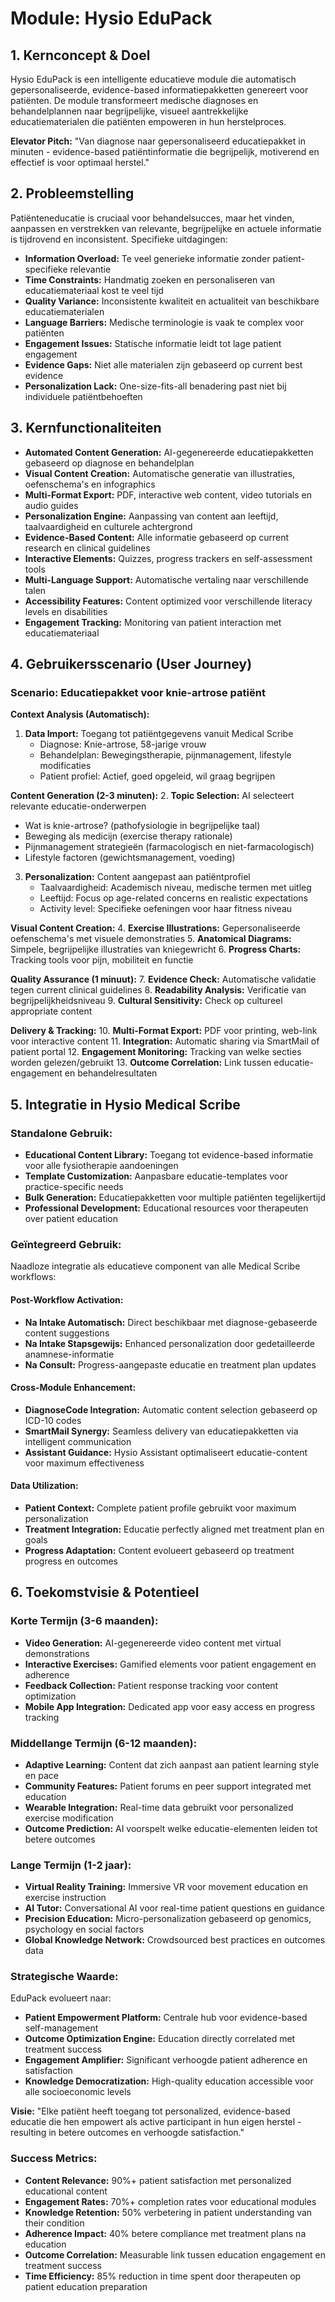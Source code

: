 # Module: Hysio EduPack

## 1. Kernconcept & Doel

Hysio EduPack is een intelligente educatieve module die automatisch gepersonaliseerde, evidence-based informatiepakketten genereert voor patiënten. De module transformeert medische diagnoses en behandelplannen naar begrijpelijke, visueel aantrekkelijke educatiematerialen die patiënten empoweren in hun herstelproces.

**Elevator Pitch:** "Van diagnose naar gepersonaliseerd educatiepakket in minuten - evidence-based patiëntinformatie die begrijpelijk, motiverend en effectief is voor optimaal herstel."

## 2. Probleemstelling

Patiënteneducatie is cruciaal voor behandelsucces, maar het vinden, aanpassen en verstrekken van relevante, begrijpelijke en actuele informatie is tijdrovend en inconsistent. Specifieke uitdagingen:

- **Information Overload:** Te veel generieke informatie zonder patient-specifieke relevantie
- **Time Constraints:** Handmatig zoeken en personaliseren van educatiemateriaal kost te veel tijd
- **Quality Variance:** Inconsistente kwaliteit en actualiteit van beschikbare educatiematerialen
- **Language Barriers:** Medische terminologie is vaak te complex voor patiënten
- **Engagement Issues:** Statische informatie leidt tot lage patient engagement
- **Evidence Gaps:** Niet alle materialen zijn gebaseerd op current best evidence
- **Personalization Lack:** One-size-fits-all benadering past niet bij individuele patiëntbehoeften

## 3. Kernfunctionaliteiten

- **Automated Content Generation:** AI-gegenereerde educatiepakketten gebaseerd op diagnose en behandelplan
- **Visual Content Creation:** Automatische generatie van illustraties, oefenschema's en infographics
- **Multi-Format Export:** PDF, interactive web content, video tutorials en audio guides
- **Personalization Engine:** Aanpassing van content aan leeftijd, taalvaardigheid en culturele achtergrond
- **Evidence-Based Content:** Alle informatie gebaseerd op current research en clinical guidelines
- **Interactive Elements:** Quizzes, progress trackers en self-assessment tools
- **Multi-Language Support:** Automatische vertaling naar verschillende talen
- **Accessibility Features:** Content optimized voor verschillende literacy levels en disabilities
- **Engagement Tracking:** Monitoring van patient interaction met educatiemateriaal

## 4. Gebruikersscenario (User Journey)

### Scenario: Educatiepakket voor knie-artrose patiënt

**Context Analysis (Automatisch):**
1. **Data Import:** Toegang tot patiëntgegevens vanuit Medical Scribe
   - Diagnose: Knie-artrose, 58-jarige vrouw
   - Behandelplan: Bewegingstherapie, pijnmanagement, lifestyle modificaties
   - Patient profiel: Actief, goed opgeleid, wil graag begrijpen

**Content Generation (2-3 minuten):**
2. **Topic Selection:** AI selecteert relevante educatie-onderwerpen
   - Wat is knie-artrose? (pathofysiologie in begrijpelijke taal)
   - Beweging als medicijn (exercise therapy rationale)
   - Pijnmanagement strategieën (farmacologisch en niet-farmacologisch)
   - Lifestyle factoren (gewichtsmanagement, voeding)

3. **Personalization:** Content aangepast aan patiëntprofiel
   - Taalvaardigheid: Academisch niveau, medische termen met uitleg
   - Leeftijd: Focus op age-related concerns en realistic expectations
   - Activity level: Specifieke oefeningen voor haar fitness niveau

**Visual Content Creation:**
4. **Exercise Illustrations:** Gepersonaliseerde oefenschema's met visuele demonstraties
5. **Anatomical Diagrams:** Simpele, begrijpelijke illustraties van kniegewricht
6. **Progress Charts:** Tracking tools voor pijn, mobiliteit en functie

**Quality Assurance (1 minuut):**
7. **Evidence Check:** Automatische validatie tegen current clinical guidelines
8. **Readability Analysis:** Verificatie van begrijpelijkheidsniveau
9. **Cultural Sensitivity:** Check op cultureel appropriate content

**Delivery & Tracking:**
10. **Multi-Format Export:** PDF voor printing, web-link voor interactive content
11. **Integration:** Automatic sharing via SmartMail of patient portal
12. **Engagement Monitoring:** Tracking van welke secties worden gelezen/gebruikt
13. **Outcome Correlation:** Link tussen educatie-engagement en behandelresultaten

## 5. Integratie in Hysio Medical Scribe

### **Standalone Gebruik:**
- **Educational Content Library:** Toegang tot evidence-based informatie voor alle fysiotherapie aandoeningen
- **Template Customization:** Aanpasbare educatie-templates voor practice-specific needs
- **Bulk Generation:** Educatiepakketten voor multiple patiënten tegelijkertijd
- **Professional Development:** Educational resources voor therapeuten over patient education

### **Geïntegreerd Gebruik:**
Naadloze integratie als educatieve component van alle Medical Scribe workflows:

#### **Post-Workflow Activation:**
- **Na Intake Automatisch:** Direct beschikbaar met diagnose-gebaseerde content suggestions
- **Na Intake Stapsgewijs:** Enhanced personalization door gedetailleerde anamnese-informatie
- **Na Consult:** Progress-aangepaste educatie en treatment plan updates

#### **Cross-Module Enhancement:**
- **DiagnoseCode Integration:** Automatic content selection gebaseerd op ICD-10 codes
- **SmartMail Synergy:** Seamless delivery van educatiepakketten via intelligent communication
- **Assistant Guidance:** Hysio Assistant optimaliseert educatie-content voor maximum effectiveness

#### **Data Utilization:**
- **Patient Context:** Complete patient profile gebruikt voor maximum personalization
- **Treatment Integration:** Educatie perfectly aligned met treatment plan en goals
- **Progress Adaptation:** Content evolueert gebaseerd op treatment progress en outcomes

## 6. Toekomstvisie & Potentieel

### **Korte Termijn (3-6 maanden):**
- **Video Generation:** AI-gegenereerde video content met virtual demonstrations
- **Interactive Exercises:** Gamified elements voor patient engagement en adherence
- **Feedback Collection:** Patient response tracking voor content optimization
- **Mobile App Integration:** Dedicated app voor easy access en progress tracking

### **Middellange Termijn (6-12 maanden):**
- **Adaptive Learning:** Content dat zich aanpast aan patient learning style en pace
- **Community Features:** Patient forums en peer support integrated met education
- **Wearable Integration:** Real-time data gebruikt voor personalized exercise modification
- **Outcome Prediction:** AI voorspelt welke educatie-elementen leiden tot betere outcomes

### **Lange Termijn (1-2 jaar):**
- **Virtual Reality Training:** Immersive VR voor movement education en exercise instruction
- **AI Tutor:** Conversational AI voor real-time patient questions en guidance
- **Precision Education:** Micro-personalization gebaseerd op genomics, psychology en social factors
- **Global Knowledge Network:** Crowdsourced best practices en outcomes data

### **Strategische Waarde:**
EduPack evolueert naar:
- **Patient Empowerment Platform:** Centrale hub voor evidence-based self-management
- **Outcome Optimization Engine:** Education directly correlated met treatment success
- **Engagement Amplifier:** Significant verhoogde patient adherence en satisfaction
- **Knowledge Democratization:** High-quality education accessible voor alle socioeconomic levels

**Visie:** "Elke patiënt heeft toegang tot personalized, evidence-based educatie die hen empowert als active participant in hun eigen herstel - resulting in betere outcomes en verhoogde satisfaction."

### **Success Metrics:**
- **Content Relevance:** 90%+ patient satisfaction met personalized educational content
- **Engagement Rates:** 70%+ completion rates voor educational modules
- **Knowledge Retention:** 50% verbetering in patient understanding van their condition
- **Adherence Impact:** 40% betere compliance met treatment plans na education
- **Outcome Correlation:** Measurable link tussen education engagement en treatment success
- **Time Efficiency:** 85% reduction in time spent door therapeuten op patient education preparation